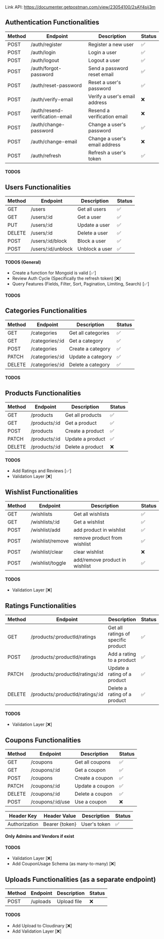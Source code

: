 Link API: https://documenter.getpostman.com/view/23054100/2sAY4sij3m

## Authentication Functionalities

| Method | Endpoint                        | Description                   | Status |
| ------ | ------------------------------- | ----------------------------- | ------ |
| POST   | /auth/register                  | Register a new user           | ✅     |
| POST   | /auth/login                     | Login a user                  | ✅     |
| POST   | /auth/logout                    | Logout a user                 | ✅     |
| POST   | /auth/forgot-password           | Send a password reset email   | ✅     |
| POST   | /auth/reset-password            | Reset a user's password       | ✅     |
| POST   | /auth/verify-email              | Verify a user's email address | ❌     |
| POST   | /auth/resend-verification-email | Resend a verification email   | ❌     |
| POST   | /auth/change-password           | Change a user's password      | ✅     |
| POST   | /auth/change-email              | Change a user's email address | ❌     |
| POST   | /auth/refresh                   | Refresh a user's token        | ✅     |

#### TODOS

## Users Functionalities

| Method | Endpoint           | Description    | Status |
| ------ | ------------------ | -------------- | ------ |
| GET    | /users             | Get all users  | ✅     |
| GET    | /users/:id         | Get a user     | ✅     |
| PUT    | /users/:id         | Update a user  | ✅     |
| DELETE | /users/:id         | Delete a user  | ✅     |
| POST   | /users/:id/block   | Block a user   | ✅     |
| POST   | /users/:id/unblock | Unblock a user | ✅     |

#### TODOS (General)

- Create a function for Mongoid is valid [✅]
- Review Auth Cycle (Specifically the refresh token) [❌]
- Query Features (Fields, Filter, Sort, Pagination, Limiting, Search) [✅]

#### TODOS

## Categories Functionalities

| Method | Endpoint        | Description        | Status |
| ------ | --------------- | ------------------ | ------ |
| GET    | /categories     | Get all categories | ✅     |
| GET    | /categories/:id | Get a category     | ✅     |
| POST   | /categories     | Create a category  | ✅     |
| PATCH  | /categories/:id | Update a category  | ✅     |
| DELETE | /categories/:id | Delete a category  | ✅     |

#### TODOS

## Products Functionalities

| Method | Endpoint      | Description      | Status |
| ------ | ------------- | ---------------- | ------ |
| GET    | /products     | Get all products | ✅     |
| GET    | /products/:id | Get a product    | ✅     |
| POST   | /products     | Create a product | ✅     |
| PATCH  | /products/:id | Update a product | ✅     |
| DELETE | /products/:id | Delete a product | ❌     |

#### TODOS

- Add Ratings and Reviews [✅]
- Validation Layer [❌]

## Wishlist Functionalities

| Method | Endpoint         | Description                    | Status |
| ------ | ---------------- | ------------------------------ | ------ |
| GET    | /wishlists       | Get all wishlists              | ✅     |
| GET    | /wishlists/:id   | Get a wishlist                 | ✅     |
| POST   | /wishlist/add    | add product in wishlist        | ✅     |
| POST   | /wishlist/remove | remove product from wishlist   | ✅     |
| POST   | /wishlist/clear  | clear wishlist                 | ❌     |
| POST   | /wishlist/toggle | add/remove product in wishlist | ✅     |

#### TODOS

- Validation Layer [❌]

## Ratings Functionalities

| Method | Endpoint                         | Description                         | Status |
| ------ | -------------------------------- | ----------------------------------- | ------ |
| GET    | /products/:productId/ratings     | Get all ratings of specific product | ✅     |
| POST   | /products/:productId/ratings     | Add a rating to a product           | ✅     |
| PATCH  | /products/:productId/ratings/:id | Update a rating of a product        | ✅     |
| DELETE | /products/:productId/ratings/:id | Delete a rating of a product        | ✅     |

#### TODOS

- Validation Layer [❌]

## Coupons Functionalities

| Method | Endpoint         | Description     | Status |
| ------ | ---------------- | --------------- | ------ |
| GET    | /coupons         | Get all coupons | ✅     |
| GET    | /coupons/:id     | Get a coupon    | ✅     |
| POST   | /coupons         | Create a coupon | ✅     |
| PATCH  | /coupons/:id     | Update a coupon | ✅     |
| DELETE | /coupons/:id     | Delete a coupon | ✅     |
| POST   | /coupons/:id/use | Use a coupon    | ❌     |

| Header Key    | Header Value   | Description  | Status |
| ------------- | -------------- | ------------ | ------ |
| Authorization | Bearer {token} | User's token | ✅     |

**Only Admins and Vendors if exist**

#### TODOS

- Validation Layer [❌]
- Add CouponUsage Schema (as many-to-many) [❌]

## Uploads Functionalities (as a separate endpoint)

| Method | Endpoint | Description | Status |
| ------ | -------- | ----------- | ------ |
| POST   | /uploads | Upload file | ❌     |

#### TODOS

- Add Upload to Cloudinary [❌]
- Add Validation Layer [❌]
